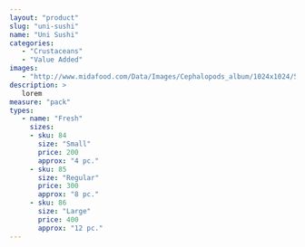 ```yaml
---
layout: "product"
slug: "uni-sushi"
name: "Uni Sushi"
categories:
   - "Crustaceans"
   - "Value Added"
images:
   - "http://www.midafood.com/Data/Images/Cephalopods_album/1024x1024/54acdb77e60ec196.jpg"
description: >
   lorem
measure: "pack"
types: 
   - name: "Fresh"
     sizes: 
     - sku: 84
       size: "Small"
       price: 200
       approx: "4 pc."
     - sku: 85
       size: "Regular"
       price: 300
       approx: "8 pc."
     - sku: 86
       size: "Large"
       price: 400
       approx: "12 pc."
---
```


